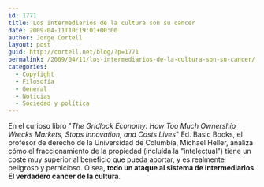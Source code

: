 ```yaml
---
id: 1771
title: Los intermediarios de la cultura son su cancer
date: 2009-04-11T10:19:01+00:00
author: Jorge Cortell
layout: post
guid: http://cortell.net/blog/?p=1771
permalink: /2009/04/11/los-intermediarios-de-la-cultura-son-su-cancer/
categories:
  - Copyfight
  - Filosofí­a
  - General
  - Noticias
  - Sociedad y polí­tica
---
```

En el curioso libro "_The Gridlock Economy: How Too Much Ownership Wrecks Markets, Stops Innovation, and Costs Lives_" Ed. Basic Books, el profesor de derecho de la Universidad de Columbia, Michael Heller, analiza cómo el fraccionamiento de la propiedad (incluída la "intelectual") tiene un coste muy superior al beneficio que pueda aportar, y es realmente peligroso y pernicioso. O sea, **todo un ataque al sistema de intermediarios. El verdadero cancer de la cultura**.